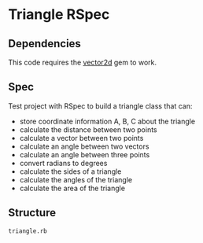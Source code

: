 # Triangle RSpec

## Dependencies 

This code requires the [vector2d][vlink] gem to work.

[vlink]: https://github.com/elektronaut/vector2d "Vector 2d library"

## Spec

Test project with RSpec to build a triangle class that can:
+ store coordinate information A, B, C about the triangle
+ calculate the distance between two points
+ calculate a vector between two points
+ calculate an angle between two vectors
+ calculate an angle between three points
+ convert radians to degrees
+ calculate the sides of a triangle
+ calculate the angles of the triangle
+ calculate the area of the triangle

## Structure

```
triangle.rb
```